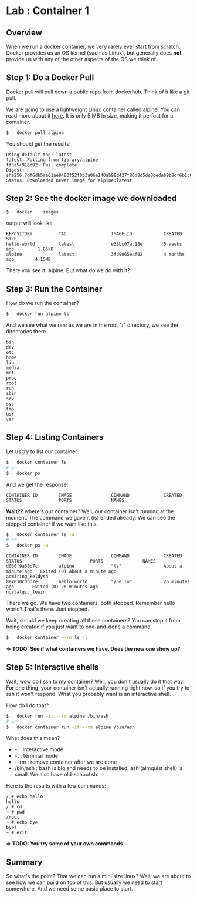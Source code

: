<link rel='stylesheet' href='../assets/css/main.css'/>

# Lab : Container 1

## Overview

When we run a docker container, we very rarely ever start from scratch. Docker provides us an OS kernel
(such as Linux), but generally does **not** provide us with any of the other aspects of the OS we
think of.  

## Step 1: Do a Docker Pull

Docker pull will pull down a public repo from dockerhub.  Think of it like a git pull.

We are going to use a lightweight Linux container called [alpine](https://hub.docker.com/r/_/alpine/).
You can read more about it [here](https://hub.docker.com/r/_/alpine/).  It is only 5 MB in size, making
it perfect for a container.

```bash
$   docker pull alpine
```

You should get the results: 

```console
Using default tag: latest
latest: Pulling from library/alpine
ff3a5c916c92: Pull complete
Digest: sha256:7df6db5aa61ae9480f52f0b3a06a140ab98d427f86d8d5de0bedab9b8df6b1c0
Status: Downloaded newer image for alpine:latest
```

## Step 2: See the docker image we downloaded

```bash
$   docker    images
```

output will look like

```console
REPOSITORY          TAG                 IMAGE ID            CREATED             SIZE
hello-world         latest              e38bc07ac18e        5 weeks ago         1.85kB
alpine              latest              3fd9065eaf02        4 months ago        4.15MB
```

There you see it. Alpine.  But what do we do with it?

## Step 3: Run the Container

How do we run the container?

```bash
$   docker run alpine ls
```

And we see what we ran: as we are in the root "/" directory, we see the directories there.

```console
bin
dev
etc
home
lib
media
mnt
proc
root
run
sbin
srv
sys
tmp
usr
var
```

## Step 4: Listing Containers

Let us try to list our container.  

```bash
$   docker container ls
# or
$   docker ps
```

And we get the response:

```console
CONTAINER ID        IMAGE               COMMAND             CREATED             STATUS              PORTS               NAMES
```

**Wait??** where's our container?  Well, our container isn't running at the moment. The command we gave it (ls) ended already. We can see the stopped container if we want like this.

```bash
$   docker container ls -a
# or
$   docker ps -a
```

```console
CONTAINER ID        IMAGE               COMMAND             CREATED              STATUS                          PORTS               NAMES
d060f9a50c7c        alpine              "ls"                About a minute ago   Exited (0) About a minute ago                       admiring_keldysh
887030cdbd7e        hello-world         "/hello"            26 minutes ago       Exited (0) 26 minutes ago                           nostalgic_lewin
```

There we go. We have two containers, both stopped.  Remember hello world? That's there. Just stopped. 

Wait, should we keep creating all these containers?  You can stop it from being created if you just want to
one-and-done a command.

```bash
$   docker container --rm ls -l
```

**=> TODO: See if what containers we have. Does the new one show up?**

## Step 5: Interactive shells

Wait, wow do I ssh to my container?  Well, you don't usually do it that way. For one thing, your container
isn't actually running right now, so if you try to ssh it won't respond.  What you probably want is an
interactive shell.

How do I do that?

```bash
$   docker run -it --rm alpine /bin/ash
# or 
$   docker container run -it --rm alpine /bin/ash
```

What does this mean?
 * -i : interactive mode
 * -t : terminal mode
 * --rm : remove container after we are done
 * /bin/ash : bash is big and needs to be installed.  ash (almquist shell) is small. We also have old-school sh.

Here is the results with a few commands:

```console
/ # echo hello
hello
/ # cd
~ # pwd
/root
~ # echo bye!
bye!
~ # exit
```

**=> TODO: You try some of your own commands.**

## Summary

So what's the point?  That we can run a mini size linux?  Well, we are about to see how we can build
on top of this. But usually we need to start somewhere.  And we need some basic place to start. 
